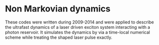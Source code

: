# Non Markovian dynamics
These codes were written during 2009-2014 and were applied to describe the ultrafast dynamics of a laser driven exciton system interacting with a photon reservoir.
It simulates the dynamics by via a time-local numerical scheme while treating the shaped laser pulse exactly. 


